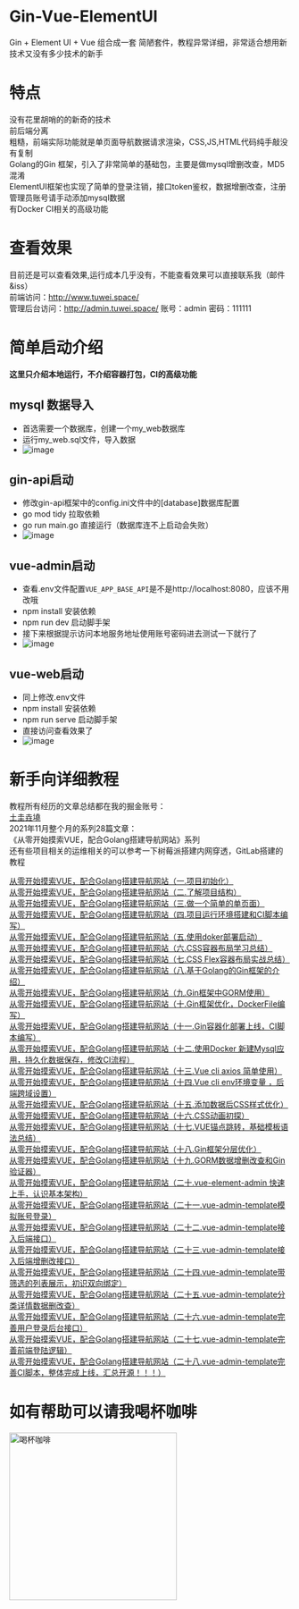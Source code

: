 # Gin-Vue-ElementUI
Gin + Element UI + Vue 组合成一套 简陋套件，教程异常详细，非常适合想用新技术又没有多少技术的新手
# 特点
没有花里胡哨的的新奇的技术  
前后端分离  
粗糙，前端实际功能就是单页面导航数据请求渲染，CSS,JS,HTML代码纯手敲没有复制  
Golang的Gin 框架，引入了非常简单的基础包，主要是做mysql增删改查，MD5混淆  
ElementUI框架也实现了简单的登录注销，接口token鉴权，数据增删改查，注册管理员账号请手动添加mysql数据  
有Docker CI相关的高级功能

# 查看效果
目前还是可以查看效果,运行成本几乎没有，不能查看效果可以直接联系我（邮件&iss）  
前端访问：http://www.tuwei.space/  
管理后台访问：http://admin.tuwei.space/  账号：admin 密码：111111  

# 简单启动介绍
**这里只介绍本地运行，不介绍容器打包，CI的高级功能**  

## mysql 数据导入
* 首选需要一个数据库，创建一个my_web数据库
* 运行my_web.sql文件，导入数据
* ![image](https://user-images.githubusercontent.com/36888009/164601097-2d18d5ea-ab6d-48ef-905a-0c9c82869ed9.png)

## gin-api启动

* 修改gin-api框架中的config.ini文件中的[database]数据库配置  
* go mod tidy 拉取依赖  
* go run main.go 直接运行（数据库连不上启动会失败）  
* ![image](https://user-images.githubusercontent.com/36888009/164600171-385c0d9f-f53e-4b68-ad75-3fe2960b1444.png)

## vue-admin启动
* 查看.env文件配置`VUE_APP_BASE_API`是不是http://localhost:8080，应该不用改哦
* npm install 安装依赖
* npm run dev 启动脚手架
* 接下来根据提示访问本地服务地址使用账号密码进去测试一下就行了
* ![image](https://user-images.githubusercontent.com/36888009/164602983-8f4a0337-7b40-41f4-b016-cefc10cc3a99.png)


## vue-web启动
* 同上修改.env文件
* npm install 安装依赖
* npm run serve 启动脚手架
* 直接访问查看效果了 
* ![image](https://user-images.githubusercontent.com/36888009/164603248-e6fdb2ff-2dff-41b2-a0c8-ba1c6bcdbca0.png)
# 新手向详细教程
教程所有经历的文章总结都在我的掘金账号：   
[土圭垚墝](https://juejin.cn/user/2893570335056494)    
2021年11月整个月的系列28篇文章：  
《从零开始摸索VUE，配合Golang搭建导航网站》系列   
还有些项目相关的运维相关的可以参考一下树莓派搭建内网穿透，GitLab搭建的教程 

[从零开始摸索VUE，配合Golang搭建导航网站（一.项目初始化）](https://juejin.cn//post/7025414336608731173)   
[从零开始摸索VUE，配合Golang搭建导航网站（二.了解项目结构）](https://juejin.cn//post/7025785301410775071)   
[从零开始摸索VUE，配合Golang搭建导航网站（三.做一个简单的单页面）](https://juejin.cn//post/7026151054836236325)   
[从零开始摸索VUE，配合Golang搭建导航网站（四.项目运行环境搭建和CI脚本编写）](https://juejin.cn//post/7026553910496067620)   
[从零开始摸索VUE，配合Golang搭建导航网站（五.使用doker部署启动）](https://juejin.cn//post/7026900855731257381)   
[从零开始摸索VUE，配合Golang搭建导航网站（六.CSS容器布局学习总结）](https://juejin.cn//post/7027268843441487885)   
[从零开始摸索VUE，配合Golang搭建导航网站（七.CSS Flex容器布局实战总结）](https://juejin.cn//post/7027643852626329613)   
[从零开始摸索VUE，配合Golang搭建导航网站（八.基于Golang的Gin框架的介绍）](https://juejin.cn//post/7028007794871631885)   
[从零开始摸索VUE，配合Golang搭建导航网站（九.Gin框架中GORM使用）](https://juejin.cn//post/7028378570812571656)   
[从零开始摸索VUE，配合Golang搭建导航网站（十.Gin框架优化，DockerFile编写）](https://juejin.cn//post/7028748827481866254)   
[从零开始摸索VUE，配合Golang搭建导航网站（十一.Gin容器化部署上线，CI脚本编写）](https://juejin.cn//post/7029164244554203167)   
[从零开始摸索VUE，配合Golang搭建导航网站（十二.使用Docker 新建Mysql应用，持久化数据保存，修改CI流程）](https://juejin.cn//post/7029490852858691621)   
[从零开始摸索VUE，配合Golang搭建导航网站（十三.Vue cli axios 简单使用）](https://juejin.cn//post/7029886862663614478)   
[从零开始摸索VUE，配合Golang搭建导航网站（十四.Vue cli env环境变量 ，后端跨域设置）](https://juejin.cn//post/7030287215108292645)   
[从零开始摸索VUE，配合Golang搭建导航网站（十五.添加数据后CSS样式优化）](https://juejin.cn//post/7030606687459344392)   
[从零开始摸索VUE，配合Golang搭建导航网站（十六.CSS动画初探）](https://juejin.cn//post/7030983896950898719)   
[从零开始摸索VUE，配合Golang搭建导航网站（十七.VUE锚点跳转，基础模板语法总结）](https://juejin.cn//post/7031332298846896165)   
[从零开始摸索VUE，配合Golang搭建导航网站（十八.Gin框架分层优化）](https://juejin.cn//post/7031719508251262990)   
[从零开始摸索VUE，配合Golang搭建导航网站（十九.GORM数据增删改查和Gin验证器）](https://juejin.cn//post/7032074651191017486)   
[从零开始摸索VUE，配合Golang搭建导航网站（二十.vue-element-admin 快速上手，认识基本架构）](https://juejin.cn//post/7032449009293738014)   
[从零开始摸索VUE，配合Golang搭建导航网站（二十一.vue-admin-template模拟账号登录）](https://juejin.cn//post/7032880603229847566)   
[从零开始摸索VUE，配合Golang搭建导航网站（二十二.vue-admin-template接入后端接口）](https://juejin.cn//post/7033204767195136036)   
[从零开始摸索VUE，配合Golang搭建导航网站（二十三.vue-admin-template接入后端增删改接口）](https://juejin.cn//post/7033572476164505636)   
[从零开始摸索VUE，配合Golang搭建导航网站（二十四.vue-admin-template带筛选的列表展示，初识双向绑定）](https://juejin.cn//post/7033940928465207332)   
[从零开始摸索VUE，配合Golang搭建导航网站（二十五.vue-admin-template分类详情数据删改查）](https://juejin.cn//post/7034305270289268773)   
[从零开始摸索VUE，配合Golang搭建导航网站（二十六.vue-admin-template完善用户登录后台接口）](https://juejin.cn//post/7034883872290504741)   
[从零开始摸索VUE，配合Golang搭建导航网站（二十七.vue-admin-template完善前端登陆逻辑）](https://juejin.cn//post/7035158665489285133)   
[从零开始摸索VUE，配合Golang搭建导航网站（二十八.vue-admin-template完善CI脚本，整体完成上线，汇总开源！！！）](https://juejin.cn//post/7035427424544227358)   

# 如有帮助可以请我喝杯咖啡

<img src="https://user-images.githubusercontent.com/36888009/164605674-da62f7b8-c4c2-4be3-a57b-91081e0f796b.jpg" width="300" height="300" alt="喝杯咖啡"/><br/>
